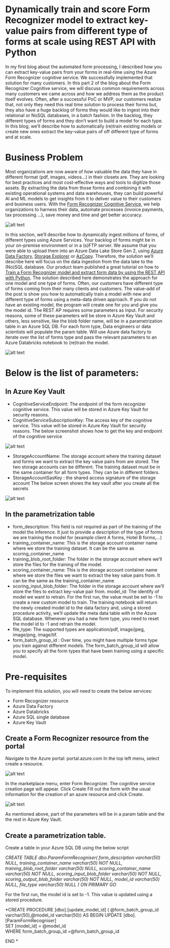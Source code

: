 # Dynamically train and score Form Recognizer model to extract key-value pairs from different type of forms at scale using REST API with Python

In my first blog about the automated form processing, I described how you can extract key-value pairs from your forms in real-time using the Azure Form Recognizer cognitive service. We successfully implemented that solution for many customers. 
In this part 2 of the blog about the Form Recognizer Cognitive service, we will discuss common requirements across many customers we came across and how we address them as the product itself evolves. 
Often, after a successful PoC or MVP, our customers realize that, not only they need this real time solution to process their forms but, they also have a huge backlog of forms they would like to ingest into their relational or NoSQL databases, in a batch fashion. In the backlog, they different types of forms and they don’t want to build a model for each type.
In this blog, we’ll describe how to automatically (re)train existing models or create new ones extract the key-value pairs of off different type of forms and at scale.

# Business Problem

Most organizations are now aware of how valuable the data they have in different format (pdf, images, videos…) in their closets are. They are looking for best practices and most cost-effective ways and tools to digitize those assets.  By extracting the data from those forms and combining it with existing operational systems and data warehouses, they can build powerful AI and ML models to get insights from it to deliver value to their customers and business users.
With the [Form Recognizer Cognitive Service](https://docs.microsoft.com/en-us/azure/cognitive-services/form-recognizer/overview), we help organizations to harness their data, automate processes (invoice payments, tax processing …), save money and time and get better accuracy.

![alt text](https://github.com/issaghaba/FormRecognizer/blob/main/images/BusinessProblem.png)

In this section, we’ll describe how to dynamically ingest millions of forms, of different types using Azure Services.
Your backlog of forms might be in your on-premise environment or in a (s)FTP server. We assume that you were able to upload them into an Azure Data Lake Store Gen 2, using [Azure Data Factory](https://docs.microsoft.com/en-us/azure/data-factory/quickstart-create-data-factory-portal), [Storage Explorer](https://docs.microsoft.com/en-us/azure/vs-azure-tools-storage-manage-with-storage-explorer?tabs=windows) or [AzCopy](https://docs.microsoft.com/en-us/azure/storage/common/storage-use-azcopy-blobs). Therefore, the solution we’ll describe here will focus on the data ingestion from the data lake to the (No)SQL database.
Our product team published a great tutorial on how to [Train a Form Recognizer model and extract form data by using the REST API with Python](https://docs.microsoft.com/en-us/azure/cognitive-services/form-recognizer/quickstarts/python-train-extract?tabs=v2-0). The solution described here demonstrates the approach for one model and one type of forms. Often, our customers have different type of forms coming from their many clients and customers. The value-add of the post is show you how to automatically train a model with new and different type of forms using a meta-data driven approach. If you do not have an existing model, the program will create one for you and give you the model id.
The REST AP requires some parameters as input. For security reasons, some of these parameters will be store in Azure Key Vault and others, less sensitive, like the blob folder name, will be in a parametrization table in an Azure SQL DB. 
For each form type, Data engineers or data scientists will populate the param table. Will use Azure data factory to iterate over the list of forms type and pass the relevant parameters to an Azure Databricks notebook to (re)train the model.


![alt text](https://github.com/issaghaba/FormRecognizer/blob/main/images/HighLevelArchitecture.png)

# Below is the list of parameters:

## In Azure Key Vault
* CognitiveServiceEndpoint: The endpoint of the form recognizer cognitive service. This value will be stored in Azure Key Vault for security reasons.
* CognitiveServiceSubscriptionKey: The access key of the cognitive service. This value will be stored in Azure Key Vault for security reasons. The below screenshot shows how to get the key and endpoint of the cognitive service


![alt text](https://github.com/issaghaba/FormRecognizer/blob/main/images/CognitiveService.png)

* StorageAccountName: The storage account where the training dataset and forms we want to extract the key value pairs from are stored. The two storage accounts can be different. The training dataset must be in the same container for all form types. They can be in different folders.
* StorageAccountSasKey : the shared access signature of the storage account
The below screen shows the key vault after you create all the secrets

![alt text](https://github.com/issaghaba/FormRecognizer/blob/main/images/KeyVault.png)

## In the parametrization table

* form_description: This field is not required as part of the training of the model the inference. It just to provide a description of the type of forms we are training the model for (example client A forms, Hotel B forms,...)
* training_container_name: This is the storage account container name where we store the training dataset. It can be the same as scoring_container_name
* training_blob_root_folder: The folder in the storage account where we’ll store the files for the training of the model. 
* scoring_container_name: This is the storage account container name where we store the files we want to extract the key value pairs from.  It can be the same as the training_container_name
* scoring_input_blob_folder: The folder in the storage account where we’ll store the files to extract key-value pair from.
model_id: The identify of model we want to retrain. For the first run, the value must be set to -1 to create a new custom model to train. The training notebook will return the newly created model id to the data factory and, using a stored procedure activity, we’ll update the meta data table with in the Azure SQL database.
Whenever you had a new form type, you need to reset the model id to -1 and retrain the model.
* file_type: The supported types are application/pdf, image/jpeg, image/png, image/tif. 
* form_batch_group_id : Over time, you might have multiple forms type you train against different models. The form_batch_group_id will allow you to specify all the form types that have been training using a specific model. 

# Pre-requisites

To implement this solution, you will need to create the below services: 
* Form Recognizer resource 
* Azure Data Factory
* Azure Databricks
* Azure SQL single database
* Azure Key Vault


## Create a Form Recognizer resource from the portal

Navigate to the Azure portal: portal.azure.com
In the top left menu, select create a resource.

![alt text](https://github.com/issaghaba/FormRecognizer/blob/main/images/CreateFormRecognizer1.png)

In the marketplace menu, enter Form Recognizer. The cognitive service creation page will appear. Click Create
Fill out the form with the usual information for the creation of an azure resource and click Create.

![alt text](https://github.com/issaghaba/FormRecognizer/blob/main/images/CreateFormRecognizer2.png)

As mentioned above, part of the parameters will be in a param table and the the rest in Azure Key Vault.

## Create a parametrization table.

Create a table in your Azure SQL DB using the below script


*CREATE TABLE dbo.ParamFormRecogniser(
	form_description varchar(50) NULL,
  training_container_name varchar(50) NOT NULL,
	training_blob_root_folder varchar(50) NULL,
	scoring_container_name varchar(50) NOT NULL,
	scoring_input_blob_folder varchar(50) NOT NULL,
	scoring_output_blob_folder varchar(50) NOT NULL,
	model_id varchar(50) NULL,
	file_type varchar(50) NULL
) ON PRIMARY
GO*


For the first run, the model id is set to -1. This value is updated using a stored procedure.

*CREATE PROCEDURE [dbo].[update_model_id] ( @form_batch_group_id  varchar(50),@model_id varchar(50))
AS
BEGIN 
	UPDATE [dbo].[ParamFormRecogniser]   
		SET [model_id] = @model_id  
	WHERE form_batch_group_id =@form_batch_group_id
 
END
*
